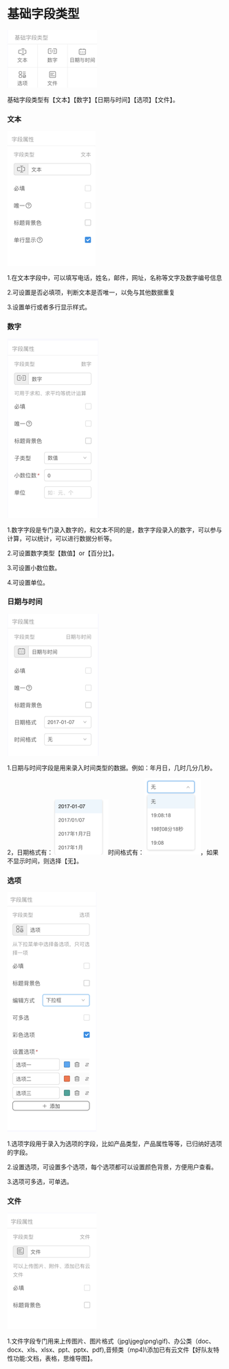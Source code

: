 # 基础字段类型

![](/assets/import332.png)

基础字段类型有【文本】【数字】【日期与时间】【选项】【文件】。

### 文本

![](/assets/impor235.png)

1.在文本字段中，可以填写电话，姓名，邮件，网址，名称等文字及数字编号信息

2.可设置是否必填项，判断文本是否唯一，以免与其他数据重复

3.设置单行或者多行显示样式。

### 数字

![](/assets/import0011.png)

1.数字字段是专门录入数字的，和文本不同的是，数字字段录入的数字，可以参与计算，可以统计，可以进行数据分析等。

2.可设置数字类型【数值】or【百分比】。

3.可设置小数位数。

4.可设置单位。

### 日期与时间

![](/assets/impor额头tt.png)

1.日期与时间字段是用来录入时间类型的数据。例如：年月日，几时几分几秒。

2，日期格式有：![](/assets/import246246.png)时间格式有：![](/assets/import34646.png)，如果不显示时间，则选择【无】。

### 选项

![](/assets/import3131.png)

1.选项字段用于录入为选项的字段，比如产品类型，产品属性等等，已归纳好选项的字段。

2.设置选项，可设置多个选项，每个选项都可以设置颜色背景，方便用户查看。

3.选项可多选，可单选。

### 文件

![](/assets/import35236.png)

1.文件字段专门用来上传图片、图片格式（jpg\jgeg\png\gif\)、办公类（doc、docx、xls、xlsx、ppt、pptx、pdf\),音频类（mp4\)\添加已有云文件【好队友特性功能:文档，表格，思维导图】。

